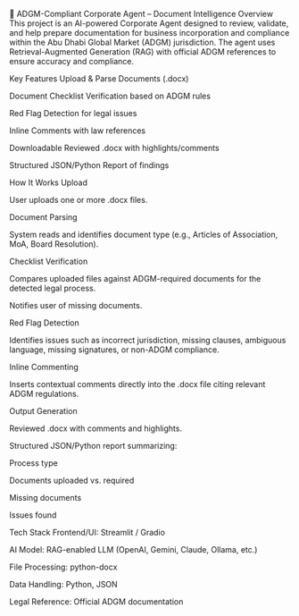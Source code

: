 📄 ADGM-Compliant Corporate Agent – Document Intelligence
Overview
This project is an AI-powered Corporate Agent designed to review, validate, and help prepare documentation for business incorporation and compliance within the Abu Dhabi Global Market (ADGM) jurisdiction.
The agent uses Retrieval-Augmented Generation (RAG) with official ADGM references to ensure accuracy and compliance.

Key Features
Upload & Parse Documents (.docx)

Document Checklist Verification based on ADGM rules

Red Flag Detection for legal issues

Inline Comments with law references

Downloadable Reviewed .docx with highlights/comments

Structured JSON/Python Report of findings

How It Works
Upload

User uploads one or more .docx files.

Document Parsing

System reads and identifies document type (e.g., Articles of Association, MoA, Board Resolution).

Checklist Verification

Compares uploaded files against ADGM-required documents for the detected legal process.

Notifies user of missing documents.

Red Flag Detection

Identifies issues such as incorrect jurisdiction, missing clauses, ambiguous language, missing signatures, or non-ADGM compliance.

Inline Commenting

Inserts contextual comments directly into the .docx file citing relevant ADGM regulations.

Output Generation

Reviewed .docx with comments and highlights.

Structured JSON/Python report summarizing:

Process type

Documents uploaded vs. required

Missing documents

Issues found

Tech Stack
Frontend/UI: Streamlit / Gradio

AI Model: RAG-enabled LLM (OpenAI, Gemini, Claude, Ollama, etc.)

File Processing: python-docx

Data Handling: Python, JSON

Legal Reference: Official ADGM documentation
